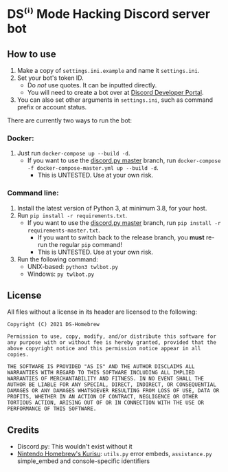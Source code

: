 # DS⁽ⁱ⁾ Mode Hacking Discord server bot

## How to use

1. Make a copy of `settings.ini.example` and name it `settings.ini`.
1. Set your bot's token ID.
    - Do *not* use quotes. It can be inputted directly.
    - You will need to create a bot over at [Discord Developer Portal](https://discord.com/developers/applications).
1. You can also set other arguments in `settings.ini`, such as command prefix or account status.

There are currently two ways to run the bot:

### Docker:
1. Just run `docker-compose up --build -d`.
    - If you want to use the [discord.py master](https://github.com/Rapptz/discord.py) branch, run `docker-compose -f docker-compose-master.yml up --build -d`.
        - This is UNTESTED. Use at your own risk.

### Command line:
1. Install the latest version of Python 3, at minimum 3.8, for your host.
1. Run `pip install -r requirements.txt`.
    - If you want to use the [discord.py master](https://github.com/Rapptz/discord.py) branch, run `pip install -r requirements-master.txt`.
        - If you want to switch back to the release branch, you **must** re-run the regular `pip` command!
        - This is UNTESTED. Use at your own risk.
1. Run the following command:
    - UNIX-based: `python3 twlbot.py`
    - Windows: `py twlbot.py`

## License

All files without a license in its header are licensed to the following:
```
Copyright (C) 2021 DS-Homebrew

Permission to use, copy, modify, and/or distribute this software for any purpose with or without fee is hereby granted, provided that the above copyright notice and this permission notice appear in all copies.

THE SOFTWARE IS PROVIDED "AS IS" AND THE AUTHOR DISCLAIMS ALL WARRANTIES WITH REGARD TO THIS SOFTWARE INCLUDING ALL IMPLIED WARRANTIES OF MERCHANTABILITY AND FITNESS. IN NO EVENT SHALL THE AUTHOR BE LIABLE FOR ANY SPECIAL, DIRECT, INDIRECT, OR CONSEQUENTIAL DAMAGES OR ANY DAMAGES WHATSOEVER RESULTING FROM LOSS OF USE, DATA OR PROFITS, WHETHER IN AN ACTION OF CONTRACT, NEGLIGENCE OR OTHER TORTIOUS ACTION, ARISING OUT OF OR IN CONNECTION WITH THE USE OR PERFORMANCE OF THIS SOFTWARE.
```

## Credits
- Discord.py: This wouldn't exist without it
- [Nintendo Homebrew's Kurisu](https://github.com/nh-server/kurisu): `utils.py` error embeds, `assistance.py` simple_embed and console-specific identifiers